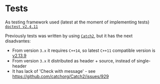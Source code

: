# Tests

As testing framework used (latest at the moment of implementing tests)
[`doctest v2.4.11`](https://github.com/doctest/doctest/releases/tag/v2.4.11)

Previously tests was written by using
[`Catch2`](https://github.com/catchorg/Catch2), but it has the next disadvantes:
- From version `3.x` it requires `C++14`, so latest `C++11` compatible version is
  [v2.13.9](https://github.com/catchorg/Catch2/releases/tag/v2.13.9)
- From version `3.x` it distributed as header + source, instead of single-header
- It has lack of 'Check with message' - see https://github.com/catchorg/Catch2/issues/929
